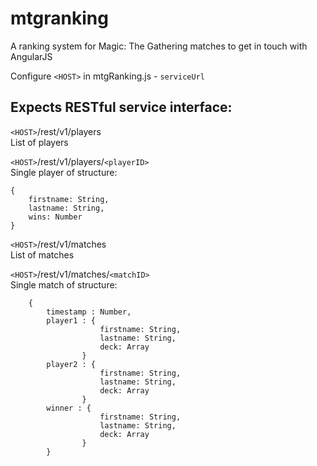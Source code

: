 # mtgranking #

A ranking system for Magic: The Gathering matches to get in touch with AngularJS

Configure `<HOST>` in mtgRanking.js - `serviceUrl`

**Expects RESTful service interface:**
----------
`<HOST>`/rest/v1/players  
List of players

`<HOST>`/rest/v1/players/`<playerID>`  
Single player of structure:
```
{
	firstname: String,
	lastname: String,
	wins: Number
}
```

`<HOST>`/rest/v1/matches  
List of matches

`<HOST>`/rest/v1/matches/`<matchID>`  
Single match of structure:
```
	{
		timestamp : Number,
		player1 : {
					firstname: String,
					lastname: String,
					deck: Array
				}
		player2 : {
					firstname: String,
					lastname: String,
					deck: Array
				}
		winner : {
					firstname: String,
					lastname: String,
					deck: Array
				}
		}
```

